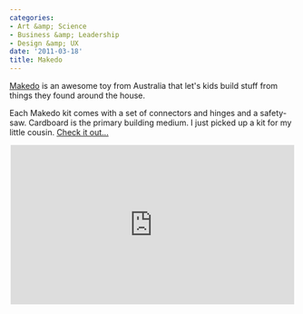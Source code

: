 ```yaml
---
categories:
- Art &amp; Science
- Business &amp; Leadership
- Design &amp; UX
date: '2011-03-18'
title: Makedo
---
```


<a href="http://makedo.com.au/">Makedo</a> is an awesome toy from Australia that let's kids build stuff from things they found around the house.

Each Makedo kit comes with a set of connectors and hinges and a safety-saw. Cardboard is the primary building medium. I just picked up a kit for my little cousin. <a href="http://makedo.com.au/">Check it out...</a>

<p align="center"><iframe src="https://player.vimeo.com/video/6678684?byline=0" width="500" height="281" frameborder="0"></iframe></p>